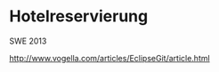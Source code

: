 Hotelreservierung
=================

SWE 2013




http://www.vogella.com/articles/EclipseGit/article.html
